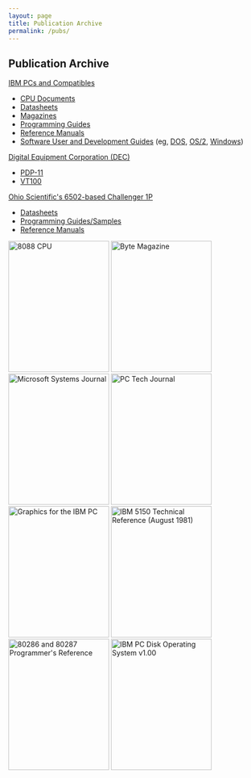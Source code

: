 ```yaml
---
layout: page
title: Publication Archive
permalink: /pubs/
---
```


Publication Archive
---

[IBM PCs and Compatibles](/pubs/pc/)

* [CPU Documents](/pubs/pc/reference/intel/)
* [Datasheets](/pubs/pc/datasheets/)
* [Magazines](/pubs/pc/magazines/)
* [Programming Guides](/pubs/pc/programming/)
* [Reference Manuals](/pubs/pc/reference/)
* [Software User and Development Guides](/pubs/pc/software/) (eg, [DOS](/pubs/pc/software/dos/), [OS/2](/pubs/pc/software/os2/), [Windows](/pubs/pc/software/windows/))

[Digital Equipment Corporation (DEC)](/pubs/dec/)

* [PDP-11](/pubs/dec/pdp11/)
* [VT100](/pubs/dec/vt100/)

[Ohio Scientific's 6502-based Challenger 1P](/pubs/c1p/)

* [Datasheets](/pubs/c1p/datasheets/)
* [Programming Guides/Samples](/pubs/c1p/programming/)
* [Reference Manuals](/pubs/c1p/techref/)

[<img src="http://archive.pcjs.org/pubs/pc/datasheets/thumbs/8088-CPU.jpg" width="200" height="260" alt= "8088 CPU"/>](pc/datasheets/)
[<img src="http://archive.pcjs.org/pubs/pc/magazines/byte/BYTE-1975-11/thumbs/BYTE-1975-11 1.jpeg" width="200" height="260" alt= "Byte Magazine"/>](pc/magazines/byte/)
[<img src="http://archive.pcjs.org/pubs/pc/magazines/msj/MSJ-1986-10/thumbs/MSJ-1986-10 1.jpeg" width="200" height="260" alt= "Microsoft Systems Journal"/>](pc/magazines/msj/)
[<img src="http://archive.pcjs.org/pubs/pc/magazines/pctj/PCTJ-1983-07/thumbs/PCTJ-1983-07 1.jpeg" width="200" height="260" alt= "PC Tech Journal"/>](pc/magazines/pctj/)
[<img src="http://archive.pcjs.org/pubs/pc/programming/Graphics_for_the_IBM_PC/thumbs/Graphics_for_the_IBM_PC 1.jpeg" width="200" height="260" alt= "Graphics for the IBM PC"/>](pc/programming/Graphics_for_the_IBM_PC/)
[<img src="http://archive.pcjs.org/pubs/pc/reference/ibm/5150/techref/1981-08/thumbs/IBM-5150-TECHREF 1.jpeg" width="200" height="260" alt= "IBM 5150 Technical Reference (August 1981)"/>](pc/reference/ibm/)
[<img src="http://archive.pcjs.org/pubs/pc/reference/intel/80286/progref/thumbs/80286_and_80287_Programmers_Reference_Manual_1987 1.jpeg" width="200" height="260" alt= "80286 and 80287 Programmer's Reference"/>](pc/reference/intel/)
[<img src="http://archive.pcjs.org/pubs/pc/software/dos/PCDOS100/thumbs/PCDOS100.jpg" width="200" height="260" alt= "IBM PC Disk Operating System v1.00"/>](pc/software/)
